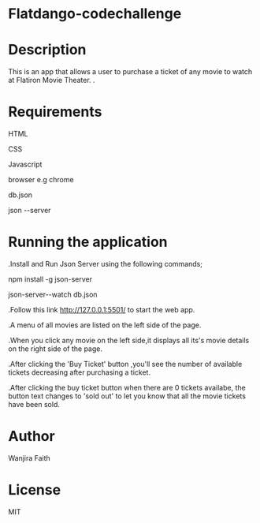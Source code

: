 # Flatdango-codechallenge

# Description
This is an app that allows a user to purchase a ticket of any movie to watch at Flatiron Movie Theater.
.

# Requirements
HTML

CSS

Javascript

browser e.g chrome

db.json

json --server

# Running the application
.Install and Run Json Server using the following commands; 

npm install -g json-server 

json-server--watch db.json


.Follow this link http://127.0.0.1:5501/ to start the web app.

.A menu of all movies are listed on the left side of the page.

.When you click any movie on the left side,it displays all its's movie details on the right side of the page.

.After clicking the 'Buy Ticket' button ,you'll see the number of available tickets decreasing after purchasing a ticket.

.After clicking the buy ticket button when there are 0 tickets availabe, the button text changes to 'sold out' to let you know that all the movie tickets have been sold.

# Author
Wanjira Faith

# License
MIT

